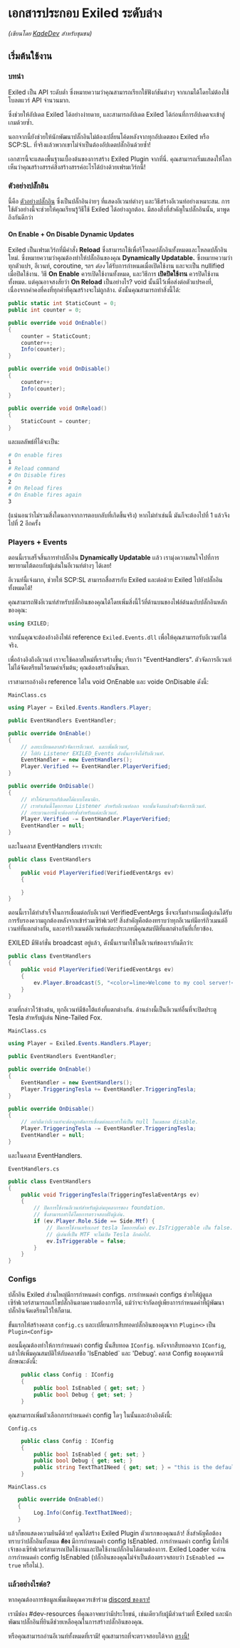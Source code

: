 # เอกสารประกอบ Exiled ระดับล่าง
*(เขียนโดย [KadeDev](https://github.com/KadeDev) สำหรับชุมชน)*

## เริ่มต้นใช้งาน
### บทนำ
Exiled เป็น API ระดับต่ำ ซึ่งหมายความว่าคุณสามารถเรียกใช้ฟังก์ชันต่างๆ จากเกมได้โดยไม่ต้องใช้โบลตแวร์ API จำนวนมาก.

ซึ่งช่วยให้อัปเดต Exiled ได้อย่างง่ายดาย, และสามารถอัปเดต Exiled ได้ก่อนที่การอัปเดตจะเข้าสู่เกมด้วยซ้ำ.

นอกจากนี้ยังช่วยให้นักพัฒนาปลั๊กอินไม่ต้องเปลี่ยนโค้ดหลังจากทุกอัปเดตของ Exiled หรือ SCP:SL. ที่จริงแล้วพวกเขาไม่จำเป็นต้องอัปเดตปลั๊กอินด้วยซ้ำ!

เอกสารนี้จะแสดงพื้นฐานเบื้องต้นของการสร้าง Exiled Plugin จากที่นี่. คุณสามารถเริ่มแสดงให้โลกเห็นว่าคุณสร้างสรรค์สิ่งสร้างสรรค์อะไรได้บ้างด้วยเฟรมเวิร์กนี้!

### ตัวอย่างปลั๊กอิน
นี้คือ [ตัวอย่างปลั๊กอิน](https://github.com/galaxy119/EXILED/tree/master/Exiled.Example) ซึ่งเป็นปลั๊กอินง่ายๆ ที่แสดงอีเวนท์ต่างๆ และวิธีสร้างอีเวนท์อย่างเหมาะสม. การใช้ตัวอย่างนี้จะช่วยให้คุณเรียนรู้วิธีใช้ Exiled ได้อย่างถูกต้อง. มีสองสิ่งที่สำคัญในปลั๊กอินนั้น, มาพูดถึงกันดีกว่า

#### On Enable + On Disable Dynamic Updates
Exiled เป็นเฟรมเวิร์กที่มีคำสั่ง **Reload** ซึ่งสามารถใช้เพื่อรีโหลดปลั๊กอินทั้งหมดและโหลดปลั๊กอินใหม่. ซึ่งหมายความว่าคุณต้องทำให้ปลั๊กอินของคุณ **Dynamically Updatable.** ซึ่งหมายความว่าทุกตัวแปร, อีเวนท์, coroutine, ฯลฯ *ต้อง* ได้รับการกำหนดเมื่อเปิดใช้งาน และจะเป็น nullified เมื่อปิดใช้งาน. วิธี **On Enable** ควรเปิดใช้งานทั้งหมด, และวิธีการ **เปิดปิดใช้งาน** ควรปิดใช้งานทั้งหมด. แต่คุณอาจสงสัยว่า **On Reload** เป็นอย่างไร? void นั้นมีไว้เพื่อส่งต่อตัวแปรคงที่, เนื่องจากค่าคงที่คงที่ทุกค่าที่คุณสร้างจะไม่ถูกล้าง. ดังนั้นคุณสามารถทำสิ่งนี้ได้:
```csharp
public static int StaticCount = 0;
public int counter = 0;

public override void OnEnable()
{
    counter = StaticCount;
    counter++;
    Info(counter);
}

public override void OnDisable()
{
    counter++;
    Info(counter);
}

public override void OnReload()
{
    StaticCount = counter;
}
```

และผลลัพธ์ที่ได้จะเป็น:
```bash
# On enable fires
1
# Reload command
# On Disable fires
2
# On Reload fires
# On Enable fires again
3

```
(แน่นอนว่าไม่รวมสิ่งใดนอกจากการตอบกลับที่เกิดขึ้นจริง)
หากไม่ทำเช่นนี้ มันก็จะต้องไปที่ 1 แล้วจึงไปที่ 2 อีกครั้ง

### Players + Events
ตอนนี้เราเสร็จสิ้นการทําปลั๊กอิน **Dynamically Updatable** เเล้ว เรามุ่งความสนใจไปที่การพยายามโต้ตอบกับผู้เล่นในอีเวนท์ต่างๆ ได้เลย!

อีเวนท์นี้เจ๋งมาก, ช่วยให้ SCP:SL สามารถสื่อสารกับ Exiled และต่อด้วย Exiled ไปยังปลั๊กอินทั้งหมดได้!

คุณสามารถฟังอีเวนท์สำหรับปลั๊กอินของคุณได้โดยเพิ่มสิ่งนี้ไว้ที่ด้านบนของไฟล์ต้นฉบับปลั๊กอินหลักของคุณ:
```csharp
using EXILED;
```
จากนั้นคุณจะต้องอ้างอิงไฟล์ reference `Exiled.Events.dll` เพื่อให้คุณสามารถรับอีเวนท์ได้จริง.

เพื่ออ้างอิงถึงอีเวนท์ เราจะใช้คลาสใหม่ที่เราสร้างขึ้น; เรียกว่า "EventHandlers". ตัวจัดการอีเวนท์ไม่ได้จัดเตรียมไว้ตามค่าเริ่มต้น; คุณต้องสร้างมันขึ้นมา.

เราสามารถอ้างอิง reference ได้ใน void OnEnable และ voide OnDisable ดังนี้:

`MainClass.cs`
```csharp
using Player = Exiled.Events.Handlers.Player;

public EventHandlers EventHandler;

public override OnEnable()
{
    // ลงทะเบียนคลาสตัวจัดการอีเวนท์. และเพิ่มอีเวนท์,
    // ไปยัง Listener EXILED_Events ดังนั้นเราจึงได้รับอีเวนท์.
    EventHandler = new EventHandlers();
    Player.Verified += EventHandler.PlayerVerified;
}

public override OnDisable()
{
    // ทำให้สามารถอัปเดตได้แบบไดนามิก.
    // เราทำเช่นนี้โดยการลบ Listener สำหรับอีเวนท์ออก จากนั้นจึงลบล้างตัวจัดการอีเวนท์.
    // กระบวนการนี้จะต้องทำซ้ำสำหรับแต่ละอีเวนท์.
    Player.Verified -= EventHandler.PlayerVerified;
    EventHandler = null;
}
```

และในคลาส EventHandlers เราจะทำ:

```csharp
public class EventHandlers
{
    public void PlayerVerified(VerifiedEventArgs ev)
    {

    }
}
```
ตอนนี้เราได้ทําสำเร็จในการเชื่อมต่อกับอีเวนท์ VerifiedEventArgs ซึ่งจะเริ่มทำงานเมื่อผู้เล่นได้รับการรับรองความถูกต้องหลังจากเข้าร่วมเซิร์ฟเวอร์! 
สิ่งสำคัญคือต้องทราบว่าทุกอีเวนท์มีอาร์กิวเมนต์อีเวนท์ที่แตกต่างกัน, และอาร์กิวเมนต์อีเวนท์แต่ละประเภทมีคุณสมบัติที่แตกต่างกันที่เกี่ยวข้อง.

EXILED มีฟังก์ชั่น broadcast อยู่แล้ว, ดังนั้นเรามาใช้ในอีเวนท์ของเรากันดีกว่า:

```csharp
public class EventHandlers
{
    public void PlayerVerified(VerifiedEventArgs ev)
    {
        ev.Player.Broadcast(5, "<color=lime>Welcome to my cool server!</color>");
    }
}
```

ตามที่กล่าวไว้ข้างต้น, ทุกอีเวนท์มีข้อโต้แย้งที่แตกต่างกัน. ด้านล่างนี้เป็นอีเวนท์อื่นที่จะปิดประตู Tesla สำหรับผู้เล่น Nine-Tailed Fox.

`MainClass.cs`
```csharp
using Player = Exiled.Events.Handlers.Player;

public EventHandlers EventHandler;

public override OnEnable()
{
    EventHandler = new EventHandlers();
    Player.TriggeringTesla += EventHandler.TriggeringTesla;
}

public override OnDisable()
{
    // อย่าลืมว่าอีเวนท์จะต้องถูกตัดการเชื่อมต่อและทำให้เป็น null ในเมธอด disable.
    Player.TriggeringTesla -= EventHandler.TriggeringTesla;
    EventHandler = null;
}
```

และในคลาส EventHandlers.

`EventHandlers.cs`
```csharp
public class EventHandlers
{
    public void TriggeringTesla(TriggeringTeslaEventArgs ev)
    {
        // ปิดการใช้งานอีเวนท์สำหรับผู้เล่นบุคลากรของ foundation.
        // ซึ่งสามารถทำได้โดยการตรวจสอบฝั่งผู้เล่น.
        if (ev.Player.Role.Side == Side.Mtf) {
            // ปิดการใช้งานทริกเกอร์ tesla โดยการตั้งค่า ev.IsTriggerable เป็น false.
            // ผู้เล่นที่เป็น MTF จะไม่เปิด Tesla อีกต่อไป.
            ev.IsTriggerable = false;
        }
    }
}
```


### Configs
ปลั๊กอิน Exiled ส่วนใหญ่มีการกำหนดค่า configs. การกำหนดค่า configs ช่วยให้ผู้ดูแลเซิร์ฟเวอร์สามารถแก้ไขปลั๊กอินตามความต้องการได้, แม้ว่าจะจำกัดอยู่เพียงการกำหนดค่าที่ผู้พัฒนาปลั๊กอินจัดเตรียมไว้ให้ก็ตาม.

ขั้นแรกให้สร้างคลาส `config.cs` และเปลี่ยนการสืบทอดปลั๊กอินของคุณจาก `Plugin<>` เป็น `Plugin<Config>`

ตอนนี้คุณต้องทำให้การกำหนดค่า config นั้นสืบทอด `IConfig`. หลังจากสืบทอดจาก `IConfig`, แล้วให้เพิ่มคุณสมบัติให้กับคลาสชื่อ 'IsEnabled` และ 'Debug'. คลาส Config ของคุณควรมีลักษณะดังนี้:

```csharp
    public class Config : IConfig
    {
        public bool IsEnabled { get; set; }
        public bool Debug { get; set; }
    }
```

คุณสามารถเพิ่มตัวเลือกการกำหนดค่า config ใดๆ ในนั้นและอ้างอิงดังนี้:

`Config.cs`
```csharp
    public class Config : IConfig
    {
        public bool IsEnabled { get; set; }
        public bool Debug { get; set; }
        public string TextThatINeed { get; set; } = "this is the default";
    }
```

`MainClass.cs`
```csharp
   public override OnEnabled()
   {
        Log.Info(Config.TextThatINeed);
   }
```

แล้วก็ขอแสดงความยินดีด้วย! คุณได้สร้าง Exiled Plugin ตัวแรกของคุณแล้ว! สิ่งสำคัญคือต้องทราบว่าปลั๊กอินทั้งหมด **ต้อง** มีการกำหนดค่า config IsEnabled. 
การกำหนดค่า config นี้ทำให้เจ้าของเซิร์ฟเวอร์สามารถเปิดใช้งานและปิดใช้งานปลั๊กอินได้ตามต้องการ. Exiled Loader จะอ่านการกำหนดค่า config IsEnabled (ปลั๊กอินของคุณไม่จำเป็นต้องตรวจสอบว่า `IsEnabled == true` หรือไม่.).

### เเล้วอย่างไรต่อ?
หากคุณต้องการข้อมูลเพิ่มเติมคุณควรเข้าร่วม [discord ของเรา!](https://discord.gg/PyUkWTg)

เรามีช่อง #dev-resources ที่คุณอาจพบว่ามีประโยชน์, เช่นเดียวกับผู้มีส่วนร่วมที่ Exiled และนักพัฒนาปลั๊กอินที่ยินดีช่วยเหลือคุณในการสร้างปลั๊กอินของคุณ.

หรือคุณสามารถอ่านอีเวนท์ทั้งหมดที่เรามี! คุณสามารถที่จะตรวจสอบได้จาก [ตรงนี้!](https://github.com/galaxy119/EXILED/tree/master/Exiled.Events/EventArgs)
